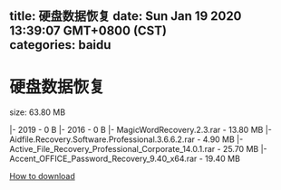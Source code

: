 
title: 硬盘数据恢复
date: Sun Jan 19 2020 13:39:07 GMT+0800 (CST)    
categories: baidu
---

# 硬盘数据恢复
size: 63.80 MB
 
 
|- 2019 - 0 B
|- 2016 - 0 B
|- MagicWordRecovery.2.3.rar - 13.80 MB
|- Aidfile.Recovery.Software.Professional.3.6.6.2.rar - 4.90 MB
|- Active_File_Recovery_Professional_Corporate_14.0.1.rar - 25.70 MB
|- Accent_OFFICE_Password_Recovery_9.40_x64.rar - 19.40 MB

[How to download](https://bpcam.bemobtrk.com/go/2ceec3aa-1ca2-46d6-b9ff-aaa5c184517c?jno=2223)